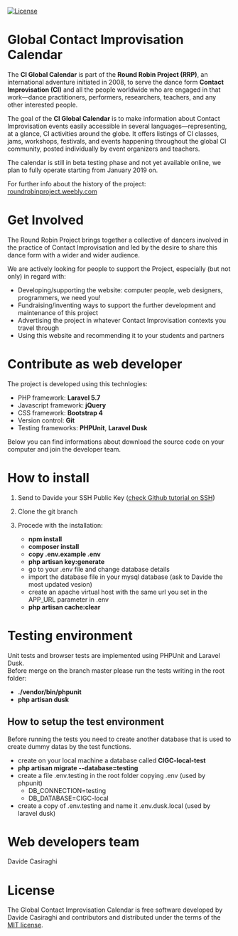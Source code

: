 [![License](https://img.shields.io/badge/license-MIT-blue.svg?style=flat-square)](LICENSE)

# Global Contact Improvisation Calendar

The **CI Global Calendar** is part of the **Round Robin Project (RRP)**, an international adventure initiated in 2008, to serve the dance form **Contact Improvisation (CI)** and all the people worldwide who are engaged in that work—dance practitioners, performers, researchers, teachers, and any other interested people. 

The goal of the **CI Global Calendar** is to make information about Contact Improvisation events easily accessible in several languages—representing, at a glance, CI activities around the globe. It offers listings of CI classes, jams, workshops, festivals, and events happening throughout the global CI community, posted individually by event organizers and teachers.

The calendar is still in beta testing phase and not yet available online, we plan to fully operate starting from January 2019 on.

For further info about the history of the project: [roundrobinproject.weebly.com](https://roundrobinproject.weebly.com/) 


# Get Involved
The Round Robin Project brings together a collective of dancers involved in the practice of Contact Improvisation and led by the desire to share this dance form with a wider and wider audience.

We are actively looking for people to support the Project, especially (but not only) in regard with:

- Developing/supporting the website: computer people, web designers, programmers, we need you!
- Fundraising/inventing ways to support the further development and maintenance of this project
- Advertising the project in whatever Contact Improvisation contexts you travel through
- Using this website and recommending it to your students and partners

# Contribute as web developer
The project is developed using this technlogies:
- PHP framework: **Laravel 5.7**
- Javascript framework: **jQuery**
- CSS framework: **Bootstrap 4**
- Version control: **Git**  
- Testing frameworks: **PHPUnit**, **Laravel Dusk**

Below you can find informations about download the source code on your computer and join the developer team.

# How to install

1) Send to Davide your SSH Public Key ([check Github tutorial on SSH](https://help.github.com/articles/checking-for-existing-ssh-keys/))
2) Clone the git branch 

3) Procede with the installation: 
    - **npm install**
    - **composer install**
    - **copy .env.example .env**
    - **php artisan key:generate**
    - go to your .env file and change database details
    - import the database file in your mysql database (ask to Davide the most updated vesion)
    - create an apache virtual host with the same url you set in the APP_URL parameter in .env
    - **php artisan cache:clear**
    
# Testing environment
Unit tests and browser tests are implemented using PHPUnit and Laravel Dusk.  
Before merge on the branch master please run the tests writing in the root folder:
- **./vendor/bin/phpunit**
- **php artisan dusk**
## How to setup the test environment
Before running the tests you need to create another database that is used to create dummy datas by the test functions.
- create on your local machine a database called **CIGC-local-test**
- **php artisan migrate --database=testing**
- create a file .env.testing in the root folder copying .env  (used by phpunit)
  - DB_CONNECTION=testing  
  - DB_DATABASE=CIGC-local
- create a copy of .env.testing and name it .env.dusk.local  (used by laravel dusk)

# Web developers team
Davide Casiraghi

# License
The Global Contact Improvisation Calendar is free software developed by Davide Casiraghi and contributors and distributed under the terms of the [MIT license](https://opensource.org/licenses/mit-license.php).

